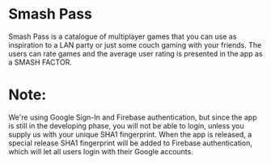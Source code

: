 # Smash Pass
Smash Pass is a catalogue of multiplayer games that you can use as inspiration to a LAN party or just some couch gaming with your friends.
The users can rate games and the average user rating is presented in the app as a SMASH FACTOR.

# Note:
We're using Google Sign-In and Firebase authentication, but since the app is still in the developing phase, you will not be able to login, unless you supply us with your unique SHA1 fingerprint. When the app is released, a special release SHA1 fingerprint will be added to Firebase authentication, which will let all users login with their Google accounts.
